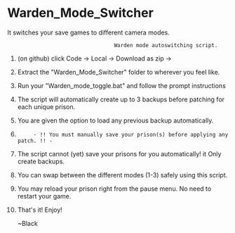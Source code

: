 # Warden_Mode_Switcher
It switches your save games to different camera modes.

				                      Warden mode autoswitching script.

1) (on github) click Code -> Local -> Download as zip -> 

2) Extract the "Warden_Mode_Switcher" folder to wherever you feel like.

2) Run your "Warden_mode_toggle.bat" and follow the prompt instructions

3) The script will automatically create up to 3 backups before patching for each unique prison.

4) You are given the option to load any previous backup automatically.


5)          - !! You must manually save your prison(s) before applying any patch. !! -


6) The script cannot (yet) save your prisons for you automatically! it Only create backups.

5) You can swap between the different modes (1-3) safely using this script.

5) You may reload your prison right from the pause menu. No need to restart your game.

6) That's it! Enjoy!


	
	~Black 
